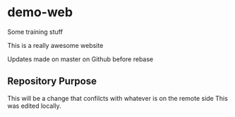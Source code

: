 # demo-web
Some training stuff

This is a really awesome website

Updates made on master on Github before rebase

## Repository Purpose

This will be a change that confilcts
with whatever is on the remote side
This was edited locally.
